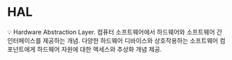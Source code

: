 # HAL

<aside>
💡 Hardware Abstraction Layer.
컴퓨터 소프트웨어에서 하드웨어와 소프트웨어 간 인터페이스를 제공하는 개념.
다양한 하드웨어 디바이스와 상호작용하는 소프트웨어 컴포넌트에게 하드웨어 자원에 대한 액세스와 추상화 개념 제공.

</aside>